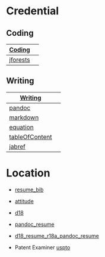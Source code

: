  
# Credential

## Coding



| [Coding](wt) |   |
| ---- | ----- |
| [jforests](jforests) | |



## Writing

| [Writing](wt) |   |
| ---- | ----- |
| [pandoc]() | |
| [markdown]() | |
| [equation]() | |
| [tableOfContent]() | |
| [jabref](https://iforgot.apple.com) |    |


# Location

* [resume_bib](d18/resume/d18.bib.html)
* [attitude](d18/attitude)
* [d18](d18)
* [pandoc_resume](http://mszep.github.io/pandoc_resume/)
* [d18_resume_r18a_pandoc_resume](d18/resume/r18a/pandoc_resume/)

* Patent Examiner [uspto](https://www.uspto.gov/)
